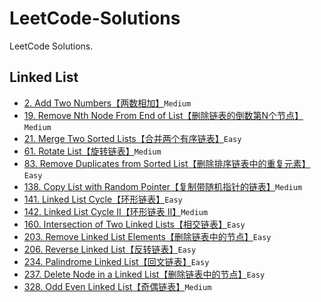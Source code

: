 # LeetCode-Solutions

LeetCode Solutions.

## Linked List

- [2. Add Two Numbers【两数相加】](Linked%20List/2.md)`Medium`
- [19. Remove Nth Node From End of List【删除链表的倒数第N个节点】](Linked%20List/19.md)`Medium`
- [21. Merge Two Sorted Lists【合并两个有序链表】](Linked%20List/21.md)`Easy`
- [61. Rotate List【旋转链表】](Linked%20List/61.md)`Medium`
- [83. Remove Duplicates from Sorted List【删除排序链表中的重复元素】](Linked%20List/83.md)`Easy`
- [138. Copy List with Random Pointer【复制带随机指针的链表】](Linked%20List/138.md)`Medium`
- [141. Linked List Cycle【环形链表】](Linked%20List/141.md)`Easy`
- [142. Linked List Cycle II【环形链表 II】](Linked%20List/142.md)`Medium`
- [160. Intersection of Two Linked Lists【相交链表】](Linked%20List/160.md)`Easy`
- [203. Remove Linked List Elements【删除链表中的节点】](Linked%20List/203.md)`Easy`
- [206. Reverse Linked List【反转链表】](Linked%20List/206.md)`Easy`
- [234. Palindrome Linked List【回文链表】](Linked%20List/234.md)`Easy`
- [237. Delete Node in a Linked List【删除链表中的节点】](Linked%20List/237.md)`Easy`
- [328. Odd Even Linked List【奇偶链表】](Linked%20List/328.md)`Medium`
